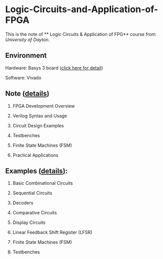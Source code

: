 # Logic-Circuits-and-Application-of-FPGA

This is the note of ** Logic Circuits & Application of FPG** course from *University of Dayton*.

## Environment
Hardware: Basys 3 board ([click here for detail](https://github.com/ShawnCai223/Logic-Circuits-and-Application-of-FPGA/blob/main/basys3_rm.pdf))

Software: Vivado

## Note ([details](https://github.com/ShawnCai223/Logic-Circuits-and-Application-of-FPGA/blob/main/FPGA.pdf))

1.	FPGA Development Overview

2.	Verilog Syntax and Usage

3.	Circuit Design Examples

4.	Testbenches
	
5.	Finite State Machines (FSM)

6.	Practical Applications

## Examples ([details](https://github.com/ShawnCai223/Logic-Circuits-and-Application-of-FPGA/tree/main/FPGA_Example)):

1. Basic Combinational Circuits

2. Sequential Circuits

3. Decoders

4. Comparative Circuits

5. Display Circuits

6. Linear Feedback Shift Register (LFSR)

7. Finite State Machines (FSM)

8. Testbenches
